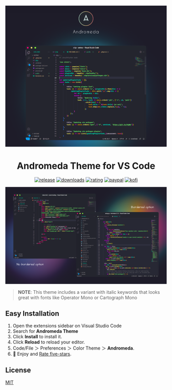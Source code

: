 
<div align="center">

![andromeda-logotype](images/main.png)

# Andromeda Theme for VS Code
  
[![release](https://img.shields.io/github/release/EliverLara/Andromeda.svg?style=for-the-badge&logo=github&logoColor=white&colorA=2b303b&colorB=00e8c6)](https://github.com/EliverLara/Andromeda/releases/latest)
[![downloads](https://img.shields.io/visual-studio-marketplace/d/EliverLara.andromeda?style=for-the-badge&logo=docusign&logoColor=white&colorA=2b303b&colorB=96E072)](https://marketplace.visualstudio.com/items?itemName=EliverLara.andromeda)
[![rating](https://img.shields.io/visual-studio-marketplace/stars/EliverLara.andromeda?style=for-the-badge&logo=reverbnation&logoColor=white&colorA=2b303b&colorB=FFE66D)](https://marketplace.visualstudio.com/items?itemName=EliverLara.andromeda)
[![paypal](https://img.shields.io/badge/PayPal-7cb7ff?style=for-the-badge&logo=paypal&labelColor=2b303b&label=support%20on)](https://www.paypal.com/paypalme/EliverLara/)
[![kofi](https://img.shields.io/badge/Buy%20Me%20A%20Coffee-%234D798C?style=for-the-badge&logo=ko-fi)](https://ko-fi.com/eliverlara)

</div>

![andromeda-theme-options](images/theme-options.png)

> **NOTE**: This theme includes a variant with italic keywords that looks great with fonts like Operator Mono or Cartograph Mono

## Easy Installation

1. Open the extensions sidebar on Visual Studio Code
2. Search for **Andromeda Theme**
3. Click **Install** to install it.
4. Click **Reload** to reload your editor.
5. Code/File ＞ Preferences ＞ Color Theme ＞ **Andromeda**.
6. 🌟 Enjoy and [Rate five-stars](https://marketplace.visualstudio.com/items?itemName=EliverLara.andromeda&ssr=false#review-details).
## License

[MIT](https://github.com/EliverLara/Andromeda/blob/master/LICENSE.md)


